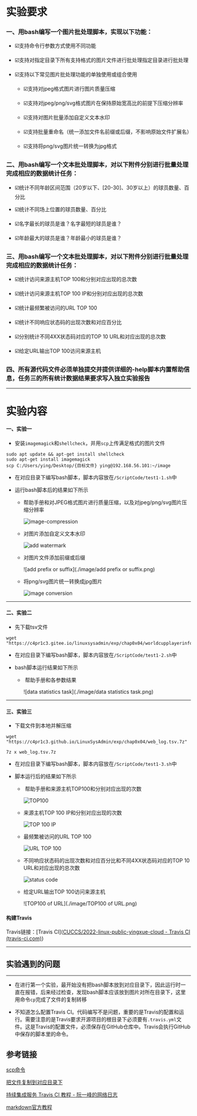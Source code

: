 # 实验要求

### 一、用bash编写一个图片批处理脚本，实现以下功能：

* ☑️支持命令行参数方式使用不同功能

* ☑️支持对指定目录下所有支持格式的图片文件进行批处理指定目录进行批处理

* ☑️支持以下常见图片批处理功能的单独使用或组合使用

    * ☑️支持对jpeg格式图片进行图片质量压缩

    * ☑️支持对jpeg/png/svg格式图片在保持原始宽高比的前提下压缩分辨率

    * ☑️支持对图片批量添加自定义文本水印

    * ☑️支持批量重命名（统一添加文件名前缀或后缀，不影响原始文件扩展名）
    
    * ☑️支持将png/svg图片统一转换为jpg格式

### 二、用bash编写一个文本批处理脚本，对以下附件分别进行批量处理完成相应的数据统计任务：
* ☑️统计不同年龄区间范围（20岁以下、[20-30]、30岁以上）的球员数量、百分比

* ☑️统计不同场上位置的球员数量、百分比

* ☑️名字最长的球员是谁？名字最短的球员是谁？

* ☑️年龄最大的球员是谁？年龄最小的球员是谁？

### 三、用bash编写一个文本批处理脚本，对以下附件分别进行批量处理完成相应的数据统计任务：
* ☑️统计访问来源主机TOP 100和分别对应出现的总次数

* ☑️统计访问来源主机TOP 100 IP和分别对应出现的总次数

* ☑️统计最频繁被访问的URL TOP 100

* ☑️统计不同响应状态码的出现次数和对应百分比

* ☑️分别统计不同4XX状态码对应的TOP 10 URL和对应出现的总次数

* ☑️给定URL输出TOP 100访问来源主机

### 四、所有源代码文件必须单独提交并提供详细的-help脚本内置帮助信息，任务三的所有统计数据结果要求写入独立实验报告

---

# 实验内容

#### 一、实验一

- 安装`imagemagick`和`shellcheck`，并用`scp`上传满足格式的图片文件

```
sudo apt update && apt-get install shellcheck
sudo apt-get install imagemagick
scp C:/Users/ying/Desktop/{目标文件} ying@192.168.56.101:~/image
```

- 在对应目录下编写bash脚本，脚本内容放在`/ScriptCode/test1-1.sh`中

- 运行bash脚本后的结果如下所示

  - ​	帮助手册和对JPEG格式图片进行质量压缩，以及对jpeg/png/svg图片压缩分辨率 

    ![image-compression](./image/image-compression.png)

  - 对图片添加自定义文本水印

    ![add watermark](./image/add-watermark.png)

  - 对图片文件添加前缀或后缀

    ![add prefix or suffix](./image/add prefix or suffix.png)

  - 将png/svg图片统一转换成jpg图片

    ![image conversion](./image/image-conversion.png)

------

#### 二、实验二

- 先下载tsv文件

```
wget "https://c4pr1c3.gitee.io/linuxsysadmin/exp/chap0x04/worldcupplayerinfo.tsv"
```

- 在对应目录下编写bash脚本，脚本内容放在`/ScriptCode/test1-2.sh`中

- bash脚本运行结果如下所示

  - ​	帮助手册和各参数结果

    ![data statistics task](./image/data statistics task.png)

------

#### 三、实验三

- 下载文件到本地并解压缩

```
wget "https://c4pr1c3.github.io/LinuxSysAdmin/exp/chap0x04/web_log.tsv.7z"
```

```
7z x web_log.tsv.7z
```

- 在对应目录下编写bash脚本，脚本内容放在`/ScriptCode/test1-3.sh`中

- 脚本运行后的结果如下所示

  - ​	帮助手册和来源主机TOP100和分别对应出现的次数

    ![TOP100](./image/TOP100.png)

  - 来源主机TOP 100 IP和分别对应出现的次数

    ![TOP 100 IP](./image/TOP100_IP.png)

  - 最频繁被访问的URL TOP 100

    ![URL TOP 100](./image/URL_TOP_100.png)

  - 不同响应状态码的出现次数和对应百分比和不同4XX状态码对应的TOP 10 URL和对应出现的总次数

    ![status code](./image/status_code.png)

  - 给定URL输出TOP 100访问来源主机

    ![TOP100 of URL](./image/TOP100 of URL.png)


#### 构建Travis

Travis链接：[Travis CI]([CUCCS/2022-linux-public-yingxue-cloud - Travis CI (travis-ci.com)](https://app.travis-ci.com/github/CUCCS/2022-linux-public-yingxue-cloud/branches))

------



## 实验遇到的问题

------

- 在进行第一个实验，最开始没有把bash脚本放到对应目录下，因此运行时一直在报错，后来经过检查，发现bash脚本应该放到图片对所在目录下，这里用命令`cp`完成了文件的复制转移


- 不知道怎么配置Travis CI。代码编写不是问题，重要的是Travis的配置和运行。需要注意的是Travis要求开源项目的根目录下必须要有`.travis.yml`文件。这是Travis的配置文件，必须保存在GitHub仓库中。Travis会执行GitHub中保存的脚本里的命令。





## 参考链接
[scp命令](https://www.coonote.com/linux/linux-cmd-scp.html)

[把文件复制到对应目录下](https://blog.csdn.net/zouyang920/article/details/122685931)

[持续集成服务 Travis CI 教程 - 阮一峰的网络日志 ](https://www.ruanyifeng.com/blog/2017/12/travis_ci_tutorial.html)

[markdown官方教程](https://markdown.com.cn/tools.html)
